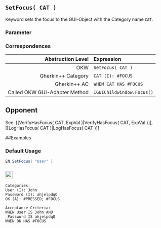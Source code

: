 ## `SetFocus( CAT )`

Keyword sets the focus to the GUI-Object with the Category name `CAT`.

### Parameter

### Correspondences

| Abstruction Level         | Expression                  |
| ------------------------: | :---------------------------|
| OKW                       | `SetFocus( CAT )`           |
| Gherkin++ Category        | `CAT (I): #FOCUS`           |
| Gherkin++ AC              | `WHEM CAT HAS #FOCUS`       |
| Called OKW GUI-Adapter Method | `IGUIChildwindow.Focus()`   |

## Opponent

See: [[VerifyHasFocus( CAT, ExpVal )|VerifyHasFocus( CAT, ExpVal )]], [[LogHasFocus( CAT )|LogHasFocus( CAT )]]


##Examples

### Default Usage

```java
EN.SetFocus( "User" )
```

### <img src="https://user-images.githubusercontent.com/15831418/75094375-b47a8e80-558a-11ea-9959-41d2569c21e6.png" height="23">

```
Categories:
User (I): John
Password (I): ahjelpdqQ
OK (A): #PRESSED; #FOCUS

Acceptance Criteria:
WHEN User IS John AND
 Password IS ahjelpdqQ
WHEN OK HAS #FOCUS

```